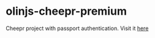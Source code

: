 # olinjs-cheepr-premium
Cheepr project with passport authentication.
Visit it [here](https:cheepr-premium.herokuapp.com "Heroku deployment")

